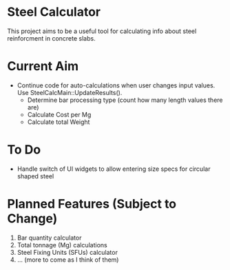 # Steel Calculator

This project aims to be a useful tool for calculating info about steel reinforcment in concrete slabs.

# Current Aim

- Continue code for auto-calculations when user changes input values. Use  SteelCalcMain::UpdateResults().
  - Determine bar processing type (count how many length values there are)
  - Calculate Cost per Mg
  - Calculate total Weight

# To Do

  - Handle switch of UI widgets to allow entering size specs for circular shaped steel

# Planned Features (Subject to Change)

1. Bar quantity calculator
2. Total tonnage (Mg) calculations
3. Steel Fixing Units (SFUs) calculator
4. ... (more to come as I think of them)